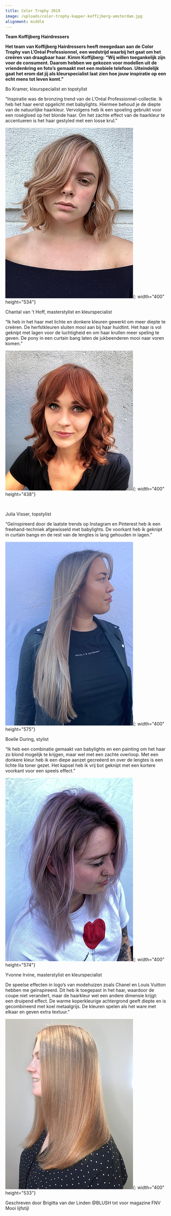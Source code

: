 ```yaml
---
title: Color Trophy 2019
image: /uploads/color-trophy-kapper-koffijberg-amsterdam.jpg
alignment: middle
---
```


**Team Koffijberg Hairdressers**

**Het team van Koffijberg Hairdressers heeft meegedaan aan de Color Trophy van L’Or&eacute;al Professionnel, een wedstrijd waarbij het gaat om het cre&euml;ren van draagbaar haar. Kimm Koffijberg: “Wij willen toegankelijk zijn voor de consument. Daarom hebben we gekozen voor modellen uit de vriendenkring en foto’s gemaakt met een mobiele telefoon. Uiteindelijk gaat het erom dat jij als kleurspecialist laat zien hoe jouw inspiratie op een echt mens tot leven komt.”**

Bo Kramer, kleurspecialist en topstylist

“Inspiratie was de bronzing trend van de L’Or&eacute;al Professionnel-collectie. Ik heb het haar eerst opgelicht met babylights. Hiermee behoud je de diepte van de natuurlijke haarkleur. Vervolgens heb ik een spoeling gebruikt voor een ros&eacute;gloed op het blonde haar. Om het zachte effect van de haarkleur te accentueren is het haar gestyled met een losse krul.”

![](/uploads/color-thropy-kapper-koffijberg-amsterdam-1.jpg){: width="400" height="534"}

Chantal van ’t Hoff, masterstylist en kleurspecialist

“Ik heb in het haar met lichte en donkere kleuren gewerkt om meer diepte te cre&euml;ren. De herfstkleuren sluiten mooi aan bij haar huidtint. Het haar is vol geknipt met lagen voor de luchtigheid en om haar krullen meer speling te geven. De pony in een curtain bang laten de jukbeenderen mooi naar voren komen.”

![](/uploads/color-trophy-kapper-koffijberg-amsterdam-1.jpg){: width="400" height="438"}

&nbsp;

Julia Visser, topstylist

“Ge&iuml;nspireerd door de laatste trends op Instagram en Pinterest heb ik een freehand-techniek afgewisseld met babylights. De voorkant heb ik geknipt in curtain bangs en de rest van de lengtes is lang gehouden in lagen.”

![](/uploads/color-trophy-kapper-koffijberg-amsterdam-julia-1.jpg){: width="400" height="575"}

Boelle During, stylist

“Ik heb een combinatie gemaakt van babylights en een painting om het haar zo blond mogelijk te krijgen, maar wel met een zachte overloop. Met een donkere kleur heb ik een diepe aanzet gecre&euml;erd en over de lengtes is een lichte lila toner gezet. Het kapsel heb ik vrij bot geknipt met een kortere voorkant voor een speels effect.”

![](/uploads/color-trophy-kapper-koffijberg-amsterdam-boelle-1.jpg){: width="400" height="574"}

Yvonne Irvine, masterstylist en kleurspecialist

De speelse effecten in logo’s van modehuizen zoals Chanel en Louis Vuitton hebben me ge&iuml;nspireerd. Dit heb ik toegepast in het haar, waardoor de coupe niet verandert, maar de haarkleur wel een andere dimensie krijgt: een druipend effect. De warme koperkleurige achtergrond geeft diepte en is gecombineerd met koel metaalgrijs. De kleuren spelen als het ware met elkaar en geven extra textuur.”

![](/uploads/color-trophy-kapper-koffijberg-amsterdam-yvonne-1.jpg){: width="400" height="533"}

Geschreven door Brigitta van der Linden @BLUSH txt voor magazine FNV Mooi lijfstijl